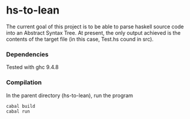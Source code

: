 # hs-to-lean

The current goal of this project is to be able to parse haskell source code into an Abstract Syntax Tree. At present, the only output achieved is the contents of the target file (in this case, Test.hs cound in src).

### Dependencies

Tested with ghc 9.4.8

### Compilation

In the parent directory (hs-to-lean), run the program 
```
cabal build
cabal run
```